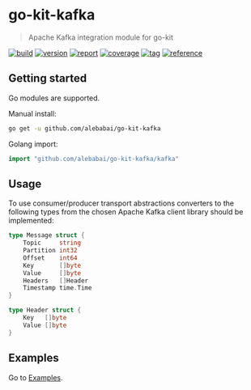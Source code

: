 # go-kit-kafka

> Apache Kafka integration module for go-kit

[![build](https://img.shields.io/github/workflow/status/alebabai/go-kit-kafka/CI)](https://github.com/alebabai/go-kit-kafka/actions?query=workflow%3ACI)
[![version](https://img.shields.io/github/go-mod/go-version/alebabai/go-kit-kafka)](https://go.dev/)
[![report](https://goreportcard.com/badge/github.com/alebabai/go-kit-kafka)](https://goreportcard.com/report/github.com/alebabai/go-kit-kafka)
[![coverage](https://img.shields.io/codecov/c/github/alebabai/go-kit-kafka)](https://codecov.io/github/alebabai/go-kit-kafka)
[![tag](https://img.shields.io/github/tag/alebabai/go-kit-kafka.svg)](https://github.com/alebabai/go-kit-kafka/tags)
[![reference](https://pkg.go.dev/badge/github.com/alebabai/go-kit-kafka.svg)](https://pkg.go.dev/github.com/alebabai/go-kit-kafka)

## Getting started

Go modules are supported.  

Manual install:

```bash
go get -u github.com/alebabai/go-kit-kafka
```

Golang import:

```go
import "github.com/alebabai/go-kit-kafka/kafka"
```

## Usage

To use consumer/producer transport abstractions converters to the following types from the chosen Apache Kafka
client library should be implemented:

```go
type Message struct {
    Topic     string
    Partition int32
    Offset    int64
    Key       []byte
    Value     []byte
    Headers   []Header
    Timestamp time.Time
}

type Header struct {
    Key   []byte
    Value []byte
}
```

## Examples

Go to [Examples](examples).
